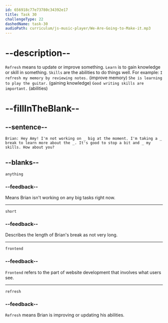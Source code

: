 ```yaml
---
id: 656918c77e73780c34392e17
title: Task 30
challengeType: 22
dashedName: task-30
audioPath: curriculum/js-music-player/We-Are-Going-to-Make-it.mp3
---
```


<!--
AUDIO REFERENCE: 
Brian: Hey Amy! I'm not working on anything big at the moment. I'm taking a short break to learn more about the frontend. It's good to stop a bit and refresh my skills. How about you?
-->

# --description--

`Refresh` means to update or improve something. `Learn` is to gain knowledge or skill in something. `Skills` are the abilities to do things well. For example:
`I refresh my memory by reviewing notes.` (improve memory)
`She is learning to play the guitar.` (gaining knowledge)
`Good writing skills are important.` (abilities)

# --fillInTheBlank--

## --sentence--

`Brian: Hey Amy! I'm not working on _ big at the moment. I'm taking a _ break to learn more about the _. It's good to stop a bit and _ my skills. How about you?`

## --blanks--

`anything`

### --feedback--

Means Brian isn't working on any big tasks right now.

---

`short`

### --feedback--

Describes the length of Brian's break as not very long.

---

`frontend`

### --feedback--

`Frontend` refers to the part of website development that involves what users see.

---

`refresh`

### --feedback--

`Refresh` means Brian is improving or updating his abilities.
